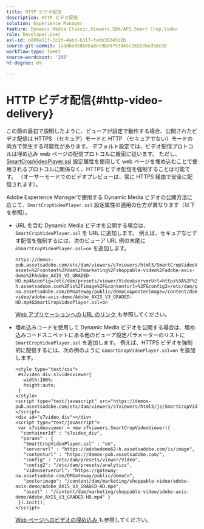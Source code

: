 ```yaml
---
title: HTTP ビデオ配信
description: HTTP ビデオ配信
solution: Experience Manager
feature: Dynamic Media Classic,Viewers,SDK/API,Smart Crop,Video
role: Developer,User
exl-id: b809a11f-3c2d-4abd-b317-fabb36245b1b
source-git-commit: 1aa8be858b0ba8ec9b99753d43c202b35ed58c30
workflow-type: tm+mt
source-wordcount: '208'
ht-degree: 0%

---
```


# HTTP ビデオ配信{#http-video-delivery}

<!-- >[!NOTE]
>
>Secure Video Delivery only applies to AEM 6.2 with the installation of [Feature Pack-13480](https://www.adobeaemcloud.com/content/marketplace/marketplaceProxy.html?packagePath=/content/companies/public/adobe/packages/cq620/featurepack/cq-6.2.0-featurepack-13480) and to AEM 6.1 with installation of [Feature Pack NPR-15011](https://www.adobeaemcloud.com/content/marketplace/marketplaceProxy.html?packagePath=/content/companies/public/adobe/packages/cq610/featurepack/cq-6.1.0-featurepack-15011). -->

この節の最初で説明したように、ビューアが設定で動作する場合、公開されたビデオ配信は HTTPS （セキュア）モードと HTTP （セキュアでない）モードの両方で発生する可能性があります。 デフォルト設定では、ビデオ配信プロトコルは埋め込み web ページの配信プロトコルに厳密に従います。 ただし、[SmartCropVideoPlayer.ssl](../../c-html5-s7-aem-asset-viewers/c-html5-mixedmedia-viewer-about/r-html5-mixedmedia-viewer-config-attrib/r-html5-mixedmedia-viewer-config-attrib-videoplayer-ssl.md#reference-df0a29aa8a584cebaaa1c7bb6fab362e) 設定属性を使用して web ページを埋め込むことで使用されるプロトコルに関係なく、HTTPS ビデオ配信を強制することは可能です。 （オーサーモードでのビデオプレビューは、常に HTTPS 経由で安全に配信されます）。

Adobe Experience Managerで使用する Dynamic Media ビデオの公開方法に応じて、`SmartCropVideoPlayer.ssl` 設定属性の適用の仕方が異なります（以下を参照）。

* URL を含む Dynamic Media ビデオを公開する場合は、`SmartCropVideoPlayer.ssl` を URL に追加します。 例えば、セキュアなビデオ配信を強制するには、次のビューア URL 例の末尾に `&SmartCropVideoPlayer.ssl=on` を追加します。

  ```
  https://demos-pub.assetsadobe.com/etc/dam/viewers/s7viewers/html5/SmartCropVideoViewer.html?asset=%2Fcontent%2Fdam%2Fmarketing%2Fshoppable-video%2Fadobe-axis-demo%2FAdobe_AXIS_V3_GRADED-HD.mp4&config=/etc/dam/presets/viewer/Video&serverUrl=https%3A%2F%2Fadobedemo62-h.assetsadobe.com%2Fis%2Fimage%2F&contenturl=%2F&config2=/etc/dam/presets/analytics&videoserverurl=https://gateway-na.assetsadobe.com/DMGateway/public/demoCo&posterimage=/content/dam/marketing/shoppable-video/adobe-axis-demo/Adobe_AXIS_V3_GRADED-HD.mp4&SmartCropVideoPlayer.ssl=on
  ```

  [Web アプリケーションへの URL のリンク ](https://experienceleague.adobe.com/docs/experience-manager-65/assets/dynamic/linking-urls-to-yourwebapplication.html?lang=ja#dynamic) も参照してください。

* 埋め込みコードを使用して Dynamic Media ビデオを公開する場合は、埋め込みコードスニペットにある他のビューア設定パラメーターのリストに `SmartCropVideoPlayer.ssl` を追加します。 例えば、HTTPS ビデオを強制的に配信するには、次の例のように `&SmartCropVideoPlayer.ssl=on` を追加します。

  ```
  <style type="text/css"> 
   #s7video_div.s7videoviewer{ 
     width:100%;  
     height:auto; 
   } 
  </style> 
  <script type="text/javascript" src="https://demos-pub.assetsadobe.com/etc/dam/viewers/s7viewers/html5/js/SmartCropVideoViewer.js"></script> 
  <div id="s7video_div"></div> 
  <script type="text/javascript"> 
   var s7videoviewer = new s7viewers.SmartCropVideoViewer({ 
    "containerId" : "s7video_div", 
    "params" : {  
     "SmartCropVideoPlayer.ssl" : "on", 
     "serverurl" : "https://adobedemo62-h.assetsadobe.com/is/image", 
     "contenturl" : "https://demos-pub.assetsadobe.com/",  
     "config" : "/etc/dam/presets/viewer/Video", 
     "config2": "/etc/dam/presets/analytics", 
     "videoserverurl": "https://gateway-na.assetsadobe.com/DMGateway/public/demoCo", 
     "posterimage": "/content/dam/marketing/shoppable-video/adobe-axis-demo/Adobe_AXIS_V3_GRADED-HD.mp4", 
     "asset" : "/content/dam/marketing/shoppable-video/adobe-axis-demo/Adobe_AXIS_V3_GRADED-HD.mp4" } 
   }).init(); 
  </script>
  ```

  [Web ページへのビデオの埋め込み ](https://experienceleague.adobe.com/docs/experience-manager-65/assets/dynamic/linking-urls-to-yourwebapplication.html?lang=ja#dynamic) も参照してください。
